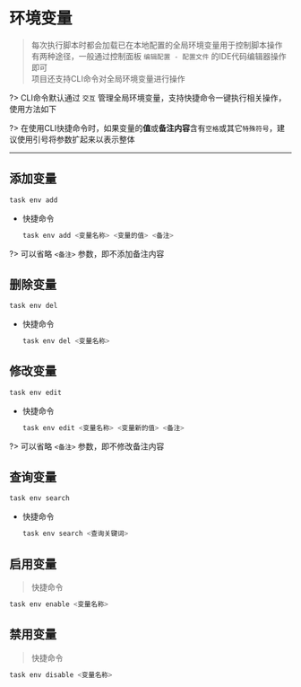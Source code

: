 # __环境变量__
> 每次执行脚本时都会加载已在本地配置的全局环境变量用于控制脚本操作\
> 有两种途径，一般通过控制面板 `编辑配置 - 配置文件` 的IDE代码编辑器操作即可\
> 项目还支持CLI命令对全局环境变量进行操作

?> CLI命令默认通过 `交互` 管理全局环境变量，支持快捷命令一键执行相关操作，使用方法如下

?> 在使用CLI快捷命令时，如果变量的**值**或**备注内容**含有`空格`或其它`特殊符号`，建议使用引号将参数扩起来以表示整体

***

## 添加变量
```bash
task env add
```

  - 快捷命令
    ```bash
    task env add <变量名称> <变量的值> <备注>
    ```

  ?> 可以省略 `<备注>` 参数，即不添加备注内容

## 删除变量
```bash
task env del
```

  - 快捷命令
    ```bash
    task env del <变量名称>
    ```

## 修改变量
```bash
task env edit
```

  - 快捷命令
    ```bash
    task env edit <变量名称> <变量新的值> <备注>
    ```

  ?> 可以省略 `<备注>` 参数，即不修改备注内容

## 查询变量
```bash
task env search
```

  - 快捷命令
    ```bash
    task env search <查询关键词>
    ```

## 启用变量
> 快捷命令
```bash
task env enable <变量名称>
```

## 禁用变量
> 快捷命令
```bash
task env disable <变量名称>
```
